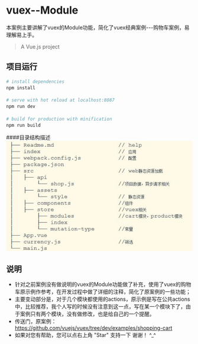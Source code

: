 # vuex--Module
本案例主要讲解了vuex的Module功能，简化了vuex经典案例---购物车案例，易理解易上手。

> A Vue.js project

## 项目运行

``` bash
# install dependencies
npm install

# serve with hot reload at localhost:8087
npm run dev

# build for production with minification
npm run build
```
####目录结构描述
![](https://github.com/seven77Zhou/vuex-Module-shopCart-forBeginner/blob/master/list.jpg) 	

## 说明

* 针对之前案例没有做说明的vuex的Module功能做了补充，使用了vuex的购物车原示例作参考，在开发过程中做了详细的注释，简化了原案例的一些功能；
* 主要变动部分是，对于几个模块都使用的actions，原示例是写在公共actions中，比较推荐，我个人写的时候没有注意到这一点，写在某一个模块下了，由于案例只有两个模块，没有做修改，也是给自己的一个提醒。
* 传送门，原案例：https://github.com/vuejs/vuex/tree/dev/examples/shopping-cart
* 如果对您有帮助，您可以点右上角 "Star" 支持一下 谢谢！ ^_^
